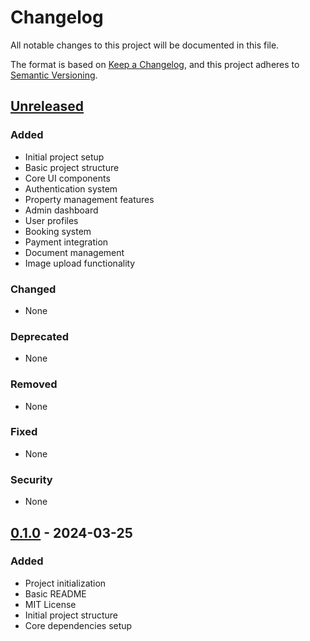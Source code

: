 # Changelog

All notable changes to this project will be documented in this file.

The format is based on [Keep a Changelog](https://keepachangelog.com/en/1.0.0/),
and this project adheres to [Semantic Versioning](https://semver.org/spec/v2.0.0.html).

## [Unreleased]

### Added
- Initial project setup
- Basic project structure
- Core UI components
- Authentication system
- Property management features
- Admin dashboard
- User profiles
- Booking system
- Payment integration
- Document management
- Image upload functionality

### Changed
- None

### Deprecated
- None

### Removed
- None

### Fixed
- None

### Security
- None

## [0.1.0] - 2024-03-25

### Added
- Project initialization
- Basic README
- MIT License
- Initial project structure
- Core dependencies setup

[Unreleased]: https://github.com/yourusername/tee-premium-homes-and-services/compare/v0.1.0...HEAD
[0.1.0]: https://github.com/yourusername/tee-premium-homes-and-services/releases/tag/v0.1.0 